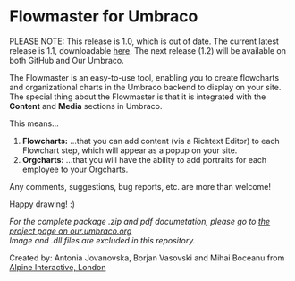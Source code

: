 # Flowmaster for Umbraco

PLEASE NOTE: This release is 1.0, which is out of date. The current latest release is 1.1, downloadable <a href="https://our.umbraco.org/projects/backoffice-extensions/flowmaster">here</a>. The next release (1.2) will be available on both GitHub and Our Umbraco.

The Flowmaster is an easy-to-use tool, enabling you to create flowcharts and organizational charts in the Umbraco backend to display on your site.
The special thing about the Flowmaster is that it is integrated with the <strong>Content</strong> and <strong>Media</strong> sections in Umbraco.

This means...
<ol>
  <li><b>Flowcharts:</b> ...that you can add content (via a Richtext Editor) to each Flowchart step, which will appear as a popup on your site.</li>
  <li><b>Orgcharts:</b> ...that you will have the ability to add portraits for each employee to your Orgcharts.</li>
</ol>

Any comments, suggestions, bug reports, etc. are more than welcome!

Happy drawing! :)

  <em>For the complete package .zip and pdf documetation, please go to <a href="https://our.umbraco.org/projects/backoffice-extensions/flowmaster">the project page on our.umbraco.org</a><br/>
  Image and .dll files are excluded in this repository.</em>

Created by: Antonia Jovanovska, Borjan Vasovski and Mihai Boceanu from <a href="http://www.alpineinteractive.co.uk/">Alpine Interactive, London</a>
